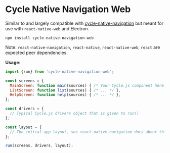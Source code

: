 # Cycle Native Navigation Web

Similar to and largely compatible with [cycle-native-navigation](https://github.com/staltz/cycle-native-navigation) but meant for use with `react-native-web` and Electron.

```
npm install cycle-native-navigation-web
```

Note: `react-native-navigation`, `react-native`, `react-native-web`, `react` are expected peer dependencies.

**Usage:**

```js
import {run} from 'cycle-native-navigation-web';

const screens = {
  MainScreen: function main(sources) { /* Your Cycle.js component here... */ },
  ListScreen: function list(sources) { /* ... */ },
  HelpScreen: function help(sources) { /* ... */ },
};

const drivers = {
  // Typical Cycle.js drivers object that is given to run()
};

const layout = {
  // The initial app layout, see react-native-navigation docs about this
};

run(screens, drivers, layout);
```
